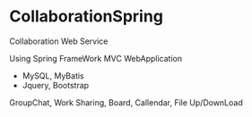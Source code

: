 # CollaborationSpring
Collaboration Web Service

Using Spring FrameWork MVC WebApplication
+ MySQL, MyBatis
+ Jquery, Bootstrap

GroupChat, Work Sharing, Board, Callendar, File Up/DownLoad
